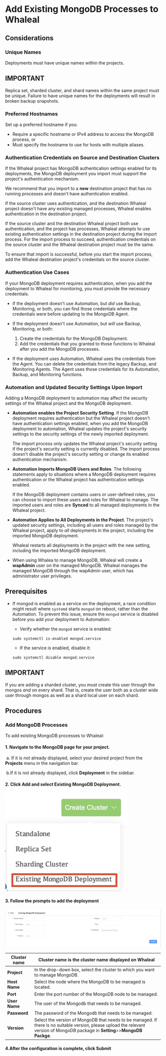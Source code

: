 # Add Existing MongoDB Processes to Whaleal



## Considerations

### Unique Names

Deployments must have unique names within the projects.



## IMPORTANT

Replica set, sharded cluster, and shard names within the same project must be unique. Failure to have unique names for the deployments will result in broken backup snapshots.

### Preferred Hostnames

Set up a preferred hostname if you:

- Require a specific hostname or IPv4 address to access the MongoDB process, or
- Must specify the hostname to use for hosts with multiple aliases.

### Authentication Credentials on Source and Destination Clusters

If the Whaleal project has MongoDB authentication settings enabled for its deployments, the MongoDB deployment you import must support the project's authentication mechanism.

We recommend that you import to a **new** destination project that has no running processes and doesn't have authentication enabled.

If the source cluster uses authentication, and the destination Whaleal project doesn't have any existing managed processes, Whaleal enables authentication in the destination project.

If the source cluster and the destination Whaleal project both use authentication, and the project has processes, Whaleal attempts to use existing authentication settings in the destination project during the import process. For the import process to succeed, authentication credentials on the source cluster and the Whaleal destination project must be the same.

To ensure that import is successful, before you start the import process, add the Whaleal destination project's credentials on the source cluster. 



### Authentication Use Cases

If your MongoDB deployment requires authentication, when you add the deployment to Whaleal for monitoring, you must provide the necessary credentials.

- If the deployment doesn't use Automation, but *did* use Backup, Monitoring, or both, you can find those credentials where the credentials were before updating to the MongoDB Agent.

- If the deployment doesn't use Automation, but *will* use Backup, Monitoring, or both:
  1. Create the credentials for the MongoDB Deployment. 
  2. Add the credentials that you granted to those functions to Whaleal after you add the MongoDB processes. 
  
- If the deployment *uses* Automation,  Whaleal uses the credentials from the Agent. You can delete the credentials from the legacy Backup, and Monitoring Agents. The Agent uses those credentials for its Automation, Backup, and Monitoring functions.

  



### Automation and Updated Security Settings Upon Import

Adding a MongoDB deployment to automation may affect the security settings of the Whaleal project and the MongoDB deployment.

- **Automation enables the Project Security Setting**. If the MongoDB deployment requires authentication but the Whaleal project doesn't have authentication settings enabled, when you add the MongoDB deployment to automation, Whaleal updates the project's security settings to the security settings of the newly imported deployment.

  The import process only updates the Whaleal project's security setting if the project's security setting is currently disabled. The import process doesn't disable the project's security setting or change its enabled authentication mechanism.

- **Automation Imports MongoDB Users and Roles**. The following statements apply to situations where a MongoDB deployment requires authentication or the Whaleal project has authentication settings enabled.

  If the MongoDB deployment contains users or user-defined roles, you can choose to import these users and roles for Whaleal to manage. The imported users and roles are **Synced** to all managed deployments in the Whaleal project.

- **Automation Applies to All Deployments in the Project**. The project's updated security settings, including all users and roles managed by the Whaleal project, apply to *all* deployments in the project, including the imported MongoDB deployment.

  Whaleal restarts all deployments in the project with the new setting, including the imported MongoDB deployment. 

- When using Whalea to manage MongoDB, Whaleal will create a **wapAdmin** user on the managed MongoDB. Whaleal manages the managed MongoDB through the wapAdmin user, which has administrator user privileges.



## Prerequisites

- If mongod is enabled as a service on the deployment, a race condition might result where `systemd` starts `mongod` on reboot, rather than the Automation. To prevent this issue, ensure the `mongod` service is disabled before you add your deployment to Automation:

  - Verify whether the `mongod` service is enabled:

  ```shell
  sudo systemctl is-enabled mongod.service
  ```

  - If the service is enabled, disable it:

  ```shell
  sudo systemctl disable mongod.service
  ```
  
  

## IMPORTANT

If you are adding a sharded cluster, you must create this user through the mongos *and* on every shard. That is, create the user both as a cluster wide user through mongos as well as a shard local user on each shard.

## Procedures

### Add MongoDB Processes

To add existing MongoDB processes to Whaleal:

#### 1.  Navigate to the **MongoDB** page for your project.

​	a. If it is not already displayed, select your desired project from the **Projects** menu in the navigation bar.

​	b.If it is not already displayed, click **Deployment** in the sidebar.

#### 2. Click **Add** and select **Existing MongoDB Deployment**.



![StandaloneAdvanced](../../images/whalealPlatFromImages/04-CreateDeployment/addExistProcess.png)

#### 3. Follow the prompts to add the deployment

![StandaloneAdvanced](../../images/whalealPlatFromImages/04-CreateDeployment/configAdd.png)



| **Cluster name** | Cluster name is the cluster name displayed on Whaleal        |
| ---------------- | ------------------------------------------------------------ |
| **Project**      | In the drop-down box, select the cluster to which you want to manage MongoDB. |
| **Host Name**    | Select the node where the MongoDB to be managed is located.  |
| **Port**         | Enter the port number of the MongoDB node to be managed.     |
| **User Name**    | The user of the Mongodb that needs to be managed.            |
| **Password**     | The password of the Mongodb that needs to be managed.        |
| **Version**      | Select the version of MongoDB that needs to be managed. If there is no suitable version, please upload the relevant version of MongoDB package in **Setting**>>**MongoDB Packge**. |

#### 4.After the configuration is complete, click **Submit**

